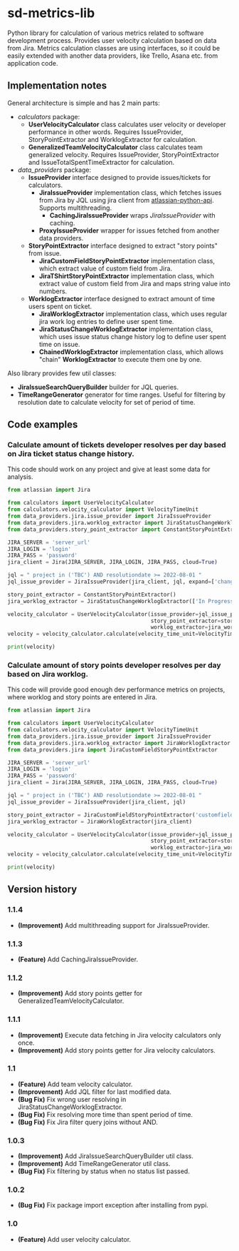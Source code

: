 # sd-metrics-lib

Python library for calculation of various metrics related to software development process. Provides user velocity
calculation based on data from Jira. Metrics calculation classes are using interfaces, so it could be easily extended
with another data providers, like Trello, Asana etc. from application code.

## Implementation notes

General architecture is simple and has 2 main parts:

+ _calculators_ package:
    + **UserVelocityCalculator** class calculates user velocity or developer performance in other words. Requires
      IssueProvider, StoryPointExtractor and WorklogExtractor for calculation.
    + **GeneralizedTeamVelocityCalculator** class calculates team generalized velocity. Requires
      IssueProvider, StoryPointExtractor and IssueTotalSpentTimeExtractor for calculation.
+ _data_providers_ package:
    + **IssueProvider** interface designed to provide issues/tickets for calculators.
        + **JiraIssueProvider** implementation class, which fetches issues from Jira by JQL using jira client
          from [atlassian-python-api](https://pypi.org/project/atlassian-python-api/). Supports multithreading.
          + **CachingJiraIssueProvider** wraps _JiraIssueProvider_ with caching.
        + **ProxyIssueProvider** wrapper for issues fetched from another data providers.
    + **StoryPointExtractor** interface designed to extract "story points" from issue.
        + **JiraCustomFieldStoryPointExtractor** implementation class, which extract value of custom field from Jira.
        + **JiraTShirtStoryPointExtractor** implementation class, which extract value of custom field from Jira and maps
          string value into numbers.
    + **WorklogExtractor** interface designed to extract amount of time users spent on ticket.
        + **JiraWorklogExtractor** implementation class, which uses regular jira work log entries to define user spent
          time.
        + **JiraStatusChangeWorklogExtractor** implementation class, which uses issue status change history log to
          define user spent time on issue.
        + **ChainedWorklogExtractor** implementation class, which allows "chain" **WorklogExtractor** to execute them
          one by one.

Also library provides few util classes:

+ **JiraIssueSearchQueryBuilder** builder for JQL queries.
+ **TimeRangeGenerator** generator for time ranges. Useful for filtering by resolution date to calculate velocity for
  set of period of time.

## Code examples

### Calculate amount of tickets developer resolves per day based on Jira ticket status change history.

This code should work on any project and give at least some data for analysis.

```python
from atlassian import Jira

from calculators import UserVelocityCalculator
from calculators.velocity_calculator import VelocityTimeUnit
from data_providers.jira.issue_provider import JiraIssueProvider
from data_providers.jira.worklog_extractor import JiraStatusChangeWorklogExtractor
from data_providers.story_point_extractor import ConstantStoryPointExtractor

JIRA_SERVER = 'server_url'
JIRA_LOGIN = 'login'
JIRA_PASS = 'password'
jira_client = Jira(JIRA_SERVER, JIRA_LOGIN, JIRA_PASS, cloud=True)

jql = " project in ('TBC') AND resolutiondate >= 2022-08-01 "
jql_issue_provider = JiraIssueProvider(jira_client, jql, expand=['changelog'])

story_point_extractor = ConstantStoryPointExtractor()
jira_worklog_extractor = JiraStatusChangeWorklogExtractor(['In Progress', 'In Development'])

velocity_calculator = UserVelocityCalculator(issue_provider=jql_issue_provider,
                                             story_point_extractor=story_point_extractor,
                                             worklog_extractor=jira_worklog_extractor)
velocity = velocity_calculator.calculate(velocity_time_unit=VelocityTimeUnit.DAY)

print(velocity)
```

### Calculate amount of story points developer resolves per day based on Jira worklog.

This code will provide good enough dev performance metrics on projects, where worklog and story points are entered in
Jira.

```python
from atlassian import Jira

from calculators import UserVelocityCalculator
from calculators.velocity_calculator import VelocityTimeUnit
from data_providers.jira.issue_provider import JiraIssueProvider
from data_providers.jira.worklog_extractor import JiraWorklogExtractor
from data_providers.jira import JiraCustomFieldStoryPointExtractor

JIRA_SERVER = 'server_url'
JIRA_LOGIN = 'login'
JIRA_PASS = 'password'
jira_client = Jira(JIRA_SERVER, JIRA_LOGIN, JIRA_PASS, cloud=True)

jql = " project in ('TBC') AND resolutiondate >= 2022-08-01 "
jql_issue_provider = JiraIssueProvider(jira_client, jql)

story_point_extractor = JiraCustomFieldStoryPointExtractor('customfield_10010')
jira_worklog_extractor = JiraWorklogExtractor(jira_client)

velocity_calculator = UserVelocityCalculator(issue_provider=jql_issue_provider,
                                             story_point_extractor=story_point_extractor,
                                             worklog_extractor=jira_worklog_extractor)
velocity = velocity_calculator.calculate(velocity_time_unit=VelocityTimeUnit.DAY)

print(velocity)
```

## Version history

### 1.1.4

+ **(Improvement)** Add multithreading support for JiraIssueProvider.

### 1.1.3

+ **(Feature)** Add CachingJiraIssueProvider.

### 1.1.2

+ **(Improvement)** Add story points getter for GeneralizedTeamVelocityCalculator.

### 1.1.1

+ **(Improvement)** Execute data fetching in Jira velocity calculators only once.
+ **(Improvement)** Add story points getter for Jira velocity calculators.

### 1.1

+ **(Feature)** Add team velocity calculator.
+ **(Improvement)** Add JQL filter for last modified data.
+ **(Bug Fix)** Fix wrong user resolving in JiraStatusChangeWorklogExtractor.
+ **(Bug Fix)** Fix resolving more time than spent period of time.
+ **(Bug Fix)** Fix Jira filter query joins without AND.

### 1.0.3

+ **(Improvement)** Add JiraIssueSearchQueryBuilder util class.
+ **(Improvement)** Add TimeRangeGenerator util class.
+ **(Bug Fix)** Fix filtering by status when no status list passed.

### 1.0.2

+ **(Bug Fix)** Fix package import exception after installing from pypi.

### 1.0

+ **(Feature)** Add user velocity calculator.